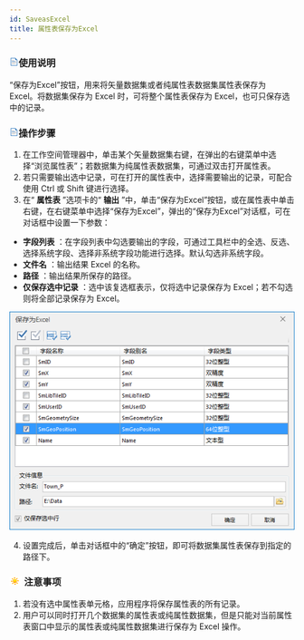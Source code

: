 ```yaml
---
id: SaveasExcel
title: 属性表保存为Excel
---
```

### ![](../../img/read.gif)使用说明

“保存为Excel”按钮，用来将矢量数据集或者纯属性表数据集属性表保存为 Excel。将数据集保存为 Excel 时，可将整个属性表保存为
Excel，也可只保存选中的记录。

### ![](../../img/read.gif)操作步骤

  1. 在工作空间管理器中，单击某个矢量数据集右键，在弹出的右键菜单中选择“浏览属性表”；若数据集为纯属性表数据集，可通过双击打开属性表。
  2. 若只需要输出选中记录，可在打开的属性表中，选择需要输出的记录，可配合使用 Ctrl 或 Shift 键进行选择。
  3. 在“ **属性表** ”选项卡的“ **输出** ”中，单击“保存为Excel”按钮，或在属性表中单击右键，在右键菜单中选择“保存为Excel”，弹出的“保存为Excel”对话框，可在对话框中设置一下参数：
  * **字段列表** ：在字段列表中勾选要输出的字段，可通过工具栏中的全选、反选、选择系统字段、选择非系统字段功能进行选择。默认勾选非系统字段。
  * **文件名** ：输出结果 Excel 的名称。
  * **路径** ：输出结果所保存的路径。
  * **仅保存选中记录** ：选中该复选框表示，仅将选中记录保存为 Excel；若不勾选则将全部记录保存为 Excel。  
  
![](img/SaveAsExcel.png)  

  4. 设置完成后，单击对话框中的“确定”按钮，即可将数据集属性表保存到指定的路径下。

### ![](../../img/note.png) 注意事项

  1. 若没有选中属性表单元格，应用程序将保存属性表的所有记录。
  2. 用户可以同时打开几个数据集的属性表或纯属性数据集，但是只能对当前属性表窗口中显示的属性表或纯属性数据集进行保存为 Excel 操作。

  



